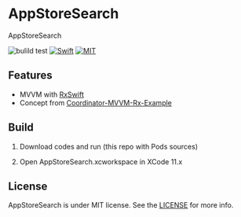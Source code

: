 # AppStoreSearch
AppStoreSearch

![bulild test](https://github.com/hsleedevelop/AppStoreSearch/workflows/bulild%20test/badge.svg)
[![Swift](https://img.shields.io/badge/Swift-5.2-orange.svg)](https://swift.org)
[![MIT](https://img.shields.io/badge/License-MIT-blue.svg)](https://opensource.org/licenses/MIT)

## Features

* MVVM with [RxSwift](https://github.com/ReactiveX/RxSwift)
* Concept from [Coordinator-MVVM-Rx-Example](https://github.com/uptechteam/Coordinator-MVVM-Rx-Example)

## Build

1. Download codes and run (this repo with Pods sources)

2. Open AppStoreSearch.xcworkspace in XCode 11.x

## License

AppStoreSearch is under MIT license. See the [LICENSE](LICENSE) for more info.
